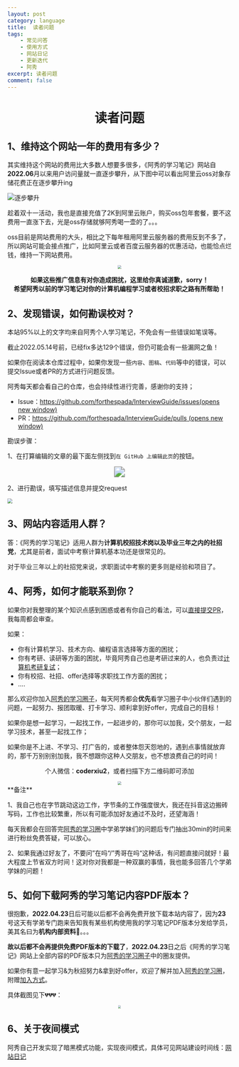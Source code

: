 ```yaml
---
layout: post
category: language
title:  读者问题
tags:
    - 常见问答
    - 使用方式
    - 网站日记
    - 更新迭代
    - 阿秀
excerpt: 读者问题
comment: false
---
```




  <h1 align="center">
    读者问题
  </h1>




## 1、维持这个网站一年的费用有多少？

其实维持这个网站的费用比大多数人想要多很多，《阿秀的学习笔记》网站自**2022.06**月以来用户访问量就一直逐步攀升，从下图中可以看出阿里云oss对象存储花费正在逐步攀升ing

![逐步攀升](https://axiu-image-bed.oss-cn-shanghai.aliyuncs.com/img/202211060159033.png)

趁着双十一活动，我也是直接充值了2K到阿里云账户，购买oss包年套餐，要不这费用一直涨下去，光是oss存储就够阿秀喝一壶的了。。。

oss目前是网站费用的大头，相比之下每年租用阿里云服务器的费用反到不多了，所以网站可能会接点推广，比如阿里云或者百度云服务器的优惠活动，也能恰点烂钱，维持一下网站费用。

<div align="center">
  <img src="https://axiu-image-bed.oss-cn-shanghai.aliyuncs.com/img/202211060203347.png" style="zoom:50%;" />
</div>



<p align="center" style="font-weight: bold">
  如果这些推广信息有对你造成困扰，这里给你真诚道歉，sorry！<br>
  希望阿秀以前的学习笔记对你的计算机编程学习或者校招求职之路有所帮助！</p>







## 2、发现错误，如何勘误校对？

本站95%以上的文字均来自阿秀个人学习笔记，不免会有一些错误如笔误等。

截止2022.05.14号前，已经fix多达129个错误，但仍可能会有一些漏网之鱼！

如果你在阅读本仓库过程中，如果你发现一些`内容`、`图稿`、`代码`等中的错误，可以提交Issue或者PR的方式进行问题反馈。

阿秀每天都会看自己的仓库，也会持续性进行完善，感谢你的支持；

- Issue：[https://github.com/forthespada/InterviewGuide/issues(opens new window)](https://github.com/forthespada/InterviewGuide/issues)
- PR：[https://github.com/forthespada/InterviewGuide/pulls (opens new window)](https://github.com/forthespada/InterviewGuide/pulls)

勘误步骤：

1、在打算编辑的文章的最下面左侧找到`在 GitHub 上编辑此页`的按钮。

<div align="center">
  <img src="https://axiu-image-bed.oss-cn-shanghai.aliyuncs.com/img/202205141646236.png" style="zoom: 150%;" />
</div>



2、进行勘误，填写描述信息并提交request

<img src="https://axiu-image-bed.oss-cn-shanghai.aliyuncs.com/img/202205141648473.png" style="zoom:67%;" />



## 3、网站内容适用人群？

答：《阿秀的学习笔记》适用人群为**计算机校招技术岗以及毕业三年之内的社招党**，尤其是前者，面试中考察计算机基本功还是很常见的。

对于毕业三年以上的社招党来说，求职面试中考察的更多则是经验和项目了。





## 4、阿秀，如何才能联系到你？

如果你对我整理的某个知识点感到困惑或者有你自己的看法，可以[直接提交PR](/notes/08-other/02-question.md#_2、发现错误-如何勘误校对)，我每周都会审查。

如果：

- 你有计算机学习、技术方向、编程语言选择等方面的困扰；
- 你有考研、读研等方面的困扰，毕竟阿秀自己也是考研过来的人，也负责过[计算机考研复试](/notes/06-about/02-school/20210315-近期招收计算机考研调剂学生有感%7C考研调剂指南.md)；
- 你有校招、社招、offer选择等求职找工作方面的困扰；
- ....

那么欢迎你加入[阿秀的学习圈子](/notes/05-xiustar/01-xiustar_reading_guide/01-introduce.md)，每天阿秀都会**优先**看学习圈子中小伙伴们遇到的问题，一起努力、报团取暖、打卡学习、顺利拿到好offer，完成自己的目标！



如果你是想一起学习，一起找工作，一起进步的，那你可以加我，交个朋友，一起学习技术，甚至一起找工作；

如果你是不上进、不学习、打广告的，或者整体怨天怨地的，遇到点事情就放弃的，那千万别别别加我，我不想跟你这种人交朋友，也不想浪费自己的时间！

<div align="center">
  <p>
    个人微信：<strong>coderxiu2</strong>，或者扫描下方二维码即可添加
  </p>
    <img src="https://axiu-image-bed.oss-cn-shanghai.aliyuncs.com/img/202205150014655.png" style="zoom:50%;" />
</div>
**备注**

1、我自己也在字节跳动这边工作，字节条的工作强度很大，我还在抖音这边搬砖写码，工作也比较繁重，所以有可能添加好友通过不及时，还望海涵！

每天我都会在回答完[阿秀的学习圈](/notes/05-xiustar/01-xiustar_reading_guide/01-introduce.md)中学弟学妹们的问题后专门抽出30min的时间来进行粉丝免费答疑，可以放心。

2、如果我通过好友了，不要问”在吗“/”秀哥在吗“这种话，有问题直接问就好！最大程度上节省双方时间！这对你对我都是一种双赢的事情，我也能多回答几个学弟学妹的问题！



## 5、如何下载阿秀的学习笔记内容PDF版本？

很抱歉，**2022.04.23**日后可能以后都不会再免费开放下载本站内容了，因为**23**号这天有学弟专门跑来告知我有某些机构使用我的学习笔记PDF版本分发给学员，美其名曰为**机构内部资料**🤕。。。

**故以后都不会再提供免费PDF版本的下载了**，**2022.04.23**日之后《阿秀的学习笔记》网站上全部内容的PDF版本只为[阿秀的学习圈子](/notes/05-xiustar/01-xiustar_reading_guide/01-introduce.md)中的圈友提供。

如果你有意一起学习&为秋招努力&拿到好offer，欢迎了解并加入[阿秀的学习圈](/notes/05-xiustar/01-xiustar_reading_guide/01-introduce.md)，附赠[加入方式](/notes/05-xiustar/01-xiustar_reading_guide/01-introduce.md#五、加入方式)。

具体截图见下💔💔💔：



<div align="center"><img src="https://axiu-image-bed.oss-cn-shanghai.aliyuncs.com/img/202205202303985.png" style="zoom:40%;" /></div>



<p id="money"></p>



## 6、关于夜间模式

阿秀自己开发实现了暗黑模式功能，实现夜间模式，具体可见网站建设时间线：[网站日记](/notes/08-other/01-web-time-line.md)
